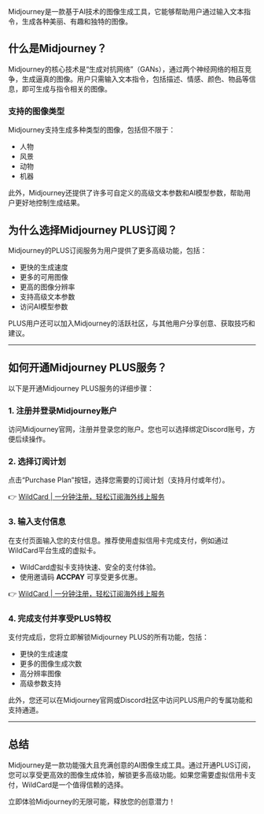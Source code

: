 Midjourney是一款基于AI技术的图像生成工具，它能够帮助用户通过输入文本指令，生成各种美丽、有趣和独特的图像。

## 什么是Midjourney？

Midjourney的核心技术是“生成对抗网络”（GANs），通过两个神经网络的相互竞争，生成逼真的图像。用户只需输入文本指令，包括描述、情感、颜色、物品等信息，即可生成与指令相关的图像。

### 支持的图像类型

Midjourney支持生成多种类型的图像，包括但不限于：
- 人物
- 风景
- 动物
- 机器

此外，Midjourney还提供了许多可自定义的高级文本参数和AI模型参数，帮助用户更好地控制生成结果。

## 为什么选择Midjourney PLUS订阅？

Midjourney的PLUS订阅服务为用户提供了更多高级功能，包括：
- 更快的生成速度
- 更多的可用图像
- 更高的图像分辨率
- 支持高级文本参数
- 访问AI模型参数

PLUS用户还可以加入Midjourney的活跃社区，与其他用户分享创意、获取技巧和建议。

---

## 如何开通Midjourney PLUS服务？

以下是开通Midjourney PLUS服务的详细步骤：

### 1. 注册并登录Midjourney账户

访问Midjourney官网，注册并登录您的账户。您也可以选择绑定Discord账号，方便后续操作。

### 2. 选择订阅计划

点击“Purchase Plan”按钮，选择您需要的订阅计划（支持月付或年付）。

👉 [WildCard | 一分钟注册，轻松订阅海外线上服务](https://bit.ly/bewildcard)

### 3. 输入支付信息

在支付页面输入您的支付信息。推荐使用虚拟信用卡完成支付，例如通过WildCard平台生成的虚拟卡。

- WildCard虚拟卡支持快速、安全的支付体验。
- 使用邀请码 **ACCPAY** 可享受更多优惠。

👉 [WildCard | 一分钟注册，轻松订阅海外线上服务](https://bit.ly/bewildcard)

### 4. 完成支付并享受PLUS特权

支付完成后，您将立即解锁Midjourney PLUS的所有功能，包括：
- 更快的生成速度
- 更多的图像生成次数
- 高分辨率图像
- 高级参数支持

此外，您还可以在Midjourney官网或Discord社区中访问PLUS用户的专属功能和支持通道。

---

## 总结

Midjourney是一款功能强大且充满创意的AI图像生成工具。通过开通PLUS订阅，您可以享受更高效的图像生成体验，解锁更多高级功能。如果您需要虚拟信用卡支付，WildCard是一个值得信赖的选择。

立即体验Midjourney的无限可能，释放您的创意潜力！